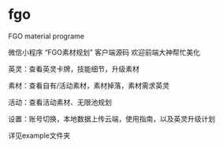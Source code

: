 # fgo
FGO material programe

微信小程序 “FGO素材规划” 客户端源码 欢迎前端大神帮忙美化

英灵：查看英灵卡牌，技能细节，升级素材

素材：查看自有/活动素材，素材掉落，素材需求英灵

活动：查看活动素材、无限池规划

设置：账号切换，本地数据上传云端，使用指南，以及英灵升级计划

详见example文件夹

